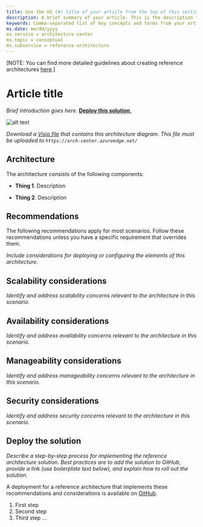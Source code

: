```yaml
---
title: Use the H1 (#) title of your article from the top of this section. Both titles should be identical. Maximum recommended length is 60 characters
description: A brief summary of your article. This is the description that appears in search engine results. Maximum recommended length is 150-160 characters
keywords: Comma-separated list of key concepts and terms from your article (optional).
ms.date: mm/dd/yyyy
ms.service = architecture-center
ms.topic = conceptual
ms.subservice = reference-architecture
---
```


[NOTE: You can find more detailed guidelines about creating reference architectures [here](../reference-architectures.md).]

# Article title

_Brief introduction goes here._ [**Deploy this solution**.](#deploy-the-solution)

![alt text](./media/folder_name/architecture-diagram.png)

_Download a [Visio file](https://arch-center.azureedge.net/architecture.vsdx) that contains this architecture diagram. This file must be uploaded to `https://arch-center.azureedge.net/`_

## Architecture

The architecture consists of the following components:

- **Thing 1**. Description

- **Thing 2**. Description

## Recommendations

The following recommendations apply for most scenarios. Follow these recommendations unless you have a specific requirement that overrides them.

_Include considerations for deploying or configuring the elements of this architecture._

## Scalability considerations

_Identify and address scalability concerns relevant to the architecture in this scenario._

## Availability considerations

_Identify and address availability concerns relevant to the architecture in this scenario._

## Manageability considerations

_Identify and address manageability concerns relevant to the architecture in this scenario._

## Security considerations

_Identify and address security concerns relevant to the architecture in this scenario._

## Deploy the solution

_Describe a step-by-step process for implementing the reference architecture solution. Best practices are to add the solution to GitHub, provide a link (use boilerplate text below), and explain how to roll out the solution._

A deployment for a reference architecture that implements these recommendations and considerations is available on [GitHub](https://www.github.com/path-to-repo).

1. First step
2. Second step
3. Third step ...
